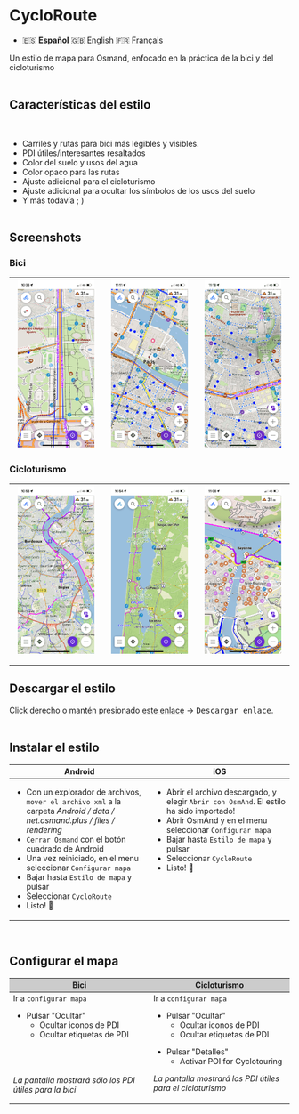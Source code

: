 # CycloRoute

- 🇪🇸 **[Español](README_ES.md)** 🇬🇧 [English](README_EN.md) 🇫🇷 [Français](README.md)

Un estilo de mapa para Osmand, enfocado en la práctica de la bici y del cicloturismo<br><br>

## Características del estilo
<br>

- Carriles y rutas para bici más legibles y visibles.
- PDI útiles/interesantes resaltados
- Color del suelo y usos del agua
- Color opaco para las rutas
- Ajuste adicional para el cicloturismo
- Ajuste adicional para ocultar los símbolos de los usos del suelo
- Y más todavía ; ) 
<br><br>

## Screenshots<br>
### Bici
| <img src="Screenshots/CycloRoute_Cycling-1.png" width="90%" /> | <img src="Screenshots/CycloRoute_Cycling-2.png" width="90%" /> | <img src="Screenshots/CycloRoute_Cycling-3.png" width="90%" /> |
| :-------------: | :-------------: | :-------------: |

### Cicloturismo
| <img src="Screenshots/CycloRoute_Touring-1.png" width="90%" /> | <img src="Screenshots/CycloRoute_Touring-2.png" width="90%" /> | <img src="Screenshots/CycloRoute_Touring-3.png" width="90%" /> |
| :-------------: | :-------------: | :-------------: |
---

## Descargar el estilo

Click derecho o mantén presionado [este enlace](https://github.com/Hades1503/OsmAnd_Cycling_Map/raw/main/CycloRoute.render.xml) → <kbd><samp>Descargar enlace</samp></kbd>.
    <br><br>

## Instalar el estilo

<table>
    <thead>
    <tr>
        <th>Android</th>
        <th>iOS</th>
    </tr>
    </thead>
    <tbody>
    <tr valign="top">
        <td width="50%">
          <ul>
          <li> Con un explorador de archivos, <code>mover el archivo xml</code> a la carpeta
<em>Android / data / net.osmand.plus / files / rendering</em></li>
          <li> <code>Cerrar Osmand</code> con el botón cuadrado de Android</li> 
          <li> Una vez reiniciado, en el menu seleccionar <code>Configurar mapa</code></li>
          <li> Bajar hasta <code>Estilo de mapa</code> y pulsar</li>
          <li> Seleccionar <code>CycloRoute</code></li>
          <li> Listo! 🎉</li></ul></td>
        <td>
          <ul>
          <li> Abrir el archivo descargado, y elegir <code>Abrir con OsmAnd</code>. El estilo ha sido importado!</li>
          <li> Abrir OsmAnd y en el menu seleccionar <code>Configurar mapa</code></li>
          <li> Bajar hasta <code>Estilo de mapa</code> y pulsar</li>
          <li> Seleccionar <code>CycloRoute</code></li>
          <li> Listo! 🎉</li></ul></td>
    </tr>
    </tbody>
</table>

<br>

## Configurar el mapa

<table>
    <thead>
    <tr bgcolor="#cccccc">
        <th>Bici</th>
        <th>Cicloturismo</th>
    </tr>
    </thead>
    <tbody>
    <tr valign="top">
        <td width="50%">
            Ir a <code>configurar mapa</code><p>
            <ul>
                <li>Pulsar "Ocultar"
                    <ul>
                        <li>Ocultar iconos de PDI</li>
                        <li>Ocultar etiquetas de PDI</li>
                    </ul>
            </ul>
            <p><br><br><br>
            <em>La pantalla mostrará sólo los PDI útiles para la bici</em>          
        </td>
        <td>
            Ir a <code>configurar mapa</code><p>
            <ul>
                <li>Pulsar "Ocultar"
                    <ul>
                        <li>Ocultar iconos de PDI</li>
                        <li>Ocultar etiquetas de PDI</li>
                    </ul><p>
                <li>Pulsar "Detalles"
                    <ul>
                        <li>Activar POI for Cyclotouring
                    </ul>
            </ul>
            <p>
            <em>La pantalla mostrará los PDI útiles para el cicloturismo</em>
        </td>
    </tr>
    </tbody>
</table>


